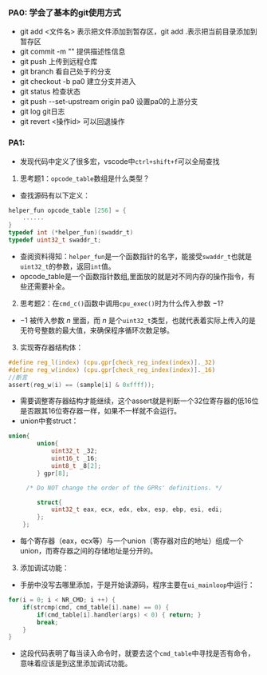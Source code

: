 ### PA0: 学会了基本的git使用方式
 - git add <文件名> 表示把文件添加到暂存区，git add .表示把当前目录添加到暂存区
 - git commit -m "" 提供描述性信息
 - git push 上传到远程仓库
 - git branch 看自己处于的分支
 - git checkout -b pa0 建立分支并进入
 - git status 检查状态
 - git push --set-upstream origin pa0 设置pa0的上游分支
 - git log git日志
 - git revert <操作id> 可以回退操作

### PA1: 
- 发现代码中定义了很多宏，vscode中`ctrl+shift+f`可以全局查找
1. 思考题1：`opcode_table`数组是什么类型？
- 查找源码有以下定义：
```c
helper_fun opcode_table [256] = {
	......
}
typedef int (*helper_fun)(swaddr_t)
typedef uint32_t swaddr_t;
```
- 查阅资料得知：`helper_fun`是一个函数指针的名字，能接受`swaddr_t`也就是`uint32_t`的参数，返回`int`值。
- opcode_table是一个函数指针数组,里面放的就是对不同内存的操作指令，有些还需要补全。
2. 思考题2：在`cmd_c()`函数中调用`cpu_exec()`时为什么传入参数 $-1$?
 - $-1$ 被传入参数 $n$ 里面，而 $n$ 是个`uint32_t`类型，也就代表着实际上传入的是无符号整数的最大值，来确保程序循环次数足够。
3. 实现寄存器结构体：
```c
#define reg_l(index) (cpu.gpr[check_reg_index(index)]._32)
#define reg_w(index) (cpu.gpr[check_reg_index(index)]._16)
//断言
assert(reg_w(i) == (sample[i] & 0xffff));
```
- 需要调整寄存器结构才能继续，这个assert就是判断一个32位寄存器的低16位是否跟其16位寄存器一样，如果不一样就不会运行。
- union中套struct：
```c
union{
		union{
			uint32_t _32;
			uint16_t _16;
			uint8_t _8[2];
		} gpr[8];

     /* Do NOT change the order of the GPRs' definitions. */

     	struct{
			uint32_t eax, ecx, edx, ebx, esp, ebp, esi, edi;
		};
	};
```
- 每个寄存器（eax，ecx等）与一个union（寄存器对应的地址）组成一个union，而寄存器之间的存储地址是分开的。
3. 添加调试功能：
- 手册中没写去哪里添加，于是开始读源码，程序主要在`ui_mainloop`中运行：
```c
for(i = 0; i < NR_CMD; i ++) {
    if(strcmp(cmd, cmd_table[i].name) == 0) {
        if(cmd_table[i].handler(args) < 0) { return; }
        break;
    }
}
```
- 这段代码表明了每当读入命令时，就要去这个`cmd_table`中寻找是否有命令，意味着应该是到这里添加调试功能。